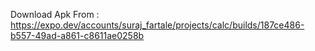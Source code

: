Download Apk From : https://expo.dev/accounts/suraj_fartale/projects/calc/builds/187ce486-b557-49ad-a861-c8611ae0258b
